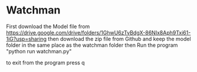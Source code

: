 # Watchman
First download the Model file from https://drive.google.com/drive/folders/1GhwU6zTvBdgX-86NIx8Aph9Txi61-1iG?usp=sharing
then download the zip file from Github and keep the model folder in the same place as the watchman folder 
then Run the program 
"python run watchman.py"

to exit from the program press q
